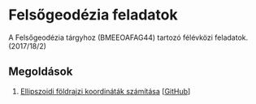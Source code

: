 # Felsőgeodézia feladatok
A Felsőgeodézia tárgyhoz (BMEEOAFAG44) tartozó félévközi feladatok. (2017/18/2)

## Megoldások
1. [Ellipszoidi földrajzi koordináták számítása](http://nbviewer.jupyter.org/github/pyrooka/felsogeodezia/blob/master/feladatok/feladat_1.ipynb)
[[GitHub](feladatok/feladat_1.ipynb)]
